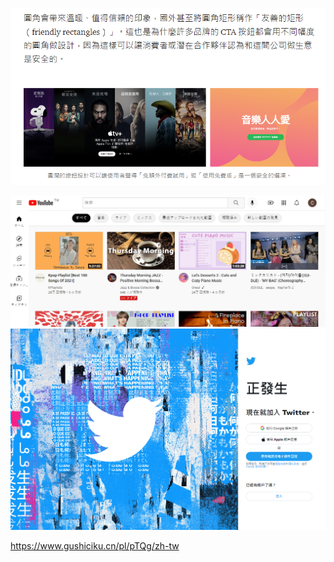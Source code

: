 

![image-20220609110830373](image-20220609110830373.png)

![image-20220609110640946](image-20220609110640946.png)![image-20220609110700478](image-20220609110700478.png)



https://www.gushiciku.cn/pl/pTQg/zh-tw
